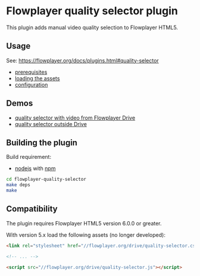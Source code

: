 # Flowplayer quality selector plugin

This plugin adds manual video quality selection to Flowplayer HTML5.

## Usage

See: https://flowplayer.org/docs/plugins.html#quality-selector

- [prerequisites](https://flowplayer.org/docs/plugins.html#quality-selector-prerequisites)
- [loading the assets](https://flowplayer.org/docs/plugins.html#quality-selector-assets)
- [configuration](https://flowplayer.org/docs/plugins.html#quality-selector-configuration)

## Demos

- [quality selector with video from Flowplayer Drive](https://flowplayer.org/demos/qsel/)
- [quality selector outside Drive](http://demos.flowplayer.org/scripting/qsel.html)

## Building the plugin

Build requirement:

- [nodejs](https://nodejs.org) with [npm](https://www.npmjs.com)

```sh
cd flowplayer-quality-selector
make deps
make
```

## Compatibility

The plugin requires Flowplayer HTML5 version 6.0.0 or greater.

With version 5.x load the following assets (no longer developed):

```html
<link rel="stylesheet" href="//flowplayer.org/drive/quality-selector.css">

<!-- ... -->

<script src="//flowplayer.org/drive/quality-selector.js"></script>
```
